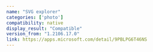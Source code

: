 ```yaml
---
name: "SVG explorer"
categories: ['photo']
compatibility: native
display_result: "Compatible"
version_from: "1.2106.17.0"
link: https://apps.microsoft.com/detail/9PBLPG6T46NS
---
```


